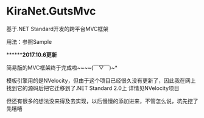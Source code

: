 
# KiraNet.GutsMvc
基于.NET Standard开发的跨平台MVC框架

用法：参照Sample

******************************************************2017.10.6更新************************************************

简易版的MVC框架终于完成啦~~~~(￣▽￣)~*

模板引擎用的是NVelocity，但由于这个项目已经很久没有更新了，因此我在网上找到它的源码后把它迁移到了.NET Standard 2.0上
详情见NVelocity项目

但还有很多的想法没来得及去实现，以后慢慢的添加进来，不管怎么说，坑先挖了先嘻嘻

